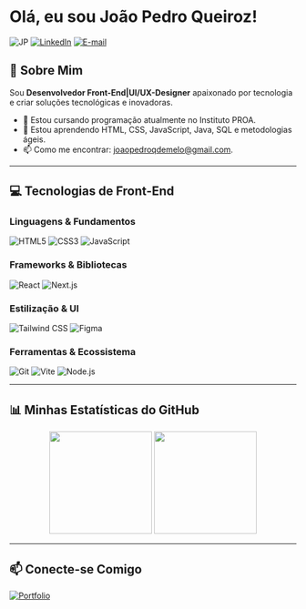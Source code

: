 # Olá, eu sou João Pedro Queiroz!
![JP](https://img.itch.zone/aW1nLzE5NzMzMzc2LnBuZw==/original/EATpkP.png)
[![LinkedIn](https://img.shields.io/badge/LinkedIn-%230077B5?style=for-the-badge&logo=linkedin&logoColor=white)](https://www.linkedin.com/in/joaopedroqdemelo/)
[![E-mail](https://img.shields.io/badge/-Email-%23333?style=for-the-badge&logo=gmail&logoColor=white)](mailto:[SEU-EMAIL@gmail.com])

## 🚀 Sobre Mim

Sou **Desenvolvedor Front-End|UI/UX-Designer** apaixonado por tecnologia e criar soluções tecnológicas e inovadoras.

* 🔭 Estou cursando programação atualmente no Instituto PROA.
* 🌱 Estou aprendendo HTML, CSS, JavaScript, Java, SQL e metodologias ágeis.
* 📫 Como me encontrar: joaopedroqdemelo@gmail.com.

---

## 💻 Tecnologias de Front-End

### Linguagens & Fundamentos
![HTML5](https://img.shields.io/badge/HTML5-%23E34F26?style=for-the-badge&logo=html5&logoColor=white)
![CSS3](https://img.shields.io/badge/CSS3-%231572B6?style=for-the-badge&logo=css3&logoColor=white)
![JavaScript](https://img.shields.io/badge/JavaScript-%23F7DF1E?style=for-the-badge&logo=javascript&logoColor=black)

### Frameworks & Bibliotecas
![React](https://img.shields.io/badge/React-%2361DAFB?style=for-the-badge&logo=react&logoColor=black)
![Next.js](https://img.shields.io/badge/Next.js-%23000000?style=for-the-badge&logo=next.js&logoColor=white)

### Estilização & UI
![Tailwind CSS](https://img.shields.io/badge/Tailwind_CSS-%2306B6D4?style=for-the-badge&logo=tailwind-css&logoColor=white)
![Figma](https://img.shields.io/badge/Figma-%23F24E1E?style=for-the-badge&logo=figma&logoColor=white)

### Ferramentas & Ecossistema
![Git](https://img.shields.io/badge/Git-%23F05033?style=for-the-badge&logo=git&logoColor=white)
![Vite](https://img.shields.io/badge/Vite-%23646CFF?style=for-the-badge&logo=vite&logoColor=white)
![Node.js](https://img.shields.io/badge/Node.js-%23339933?style=for-the-badge&logo=node.js&logoColor=white)

---

## 📊 Minhas Estatísticas do GitHub

<div align="center">
  <img height="180em" src="https://github-readme-stats.vercel.app/api?username=JotaPQueiroz&show_icons=true&theme=dracula&include_all_commits=true&count_private=true"/>
  <img height="180em" src="https://github-readme-stats.vercel.app/api/top-langs/?username=JotaPQueiroz&layout=compact&langs_count=7&theme=dracula"/>
</div>

---

## 📫 Conecte-se Comigo
[![Portfolio](https://img.shields.io/badge/Portfólio-%23000000?style=for-the-badge&logo=google-chrome&logoColor=white)]([SEU-LINK-PORTFOLIO])
